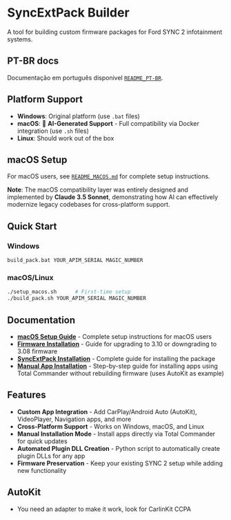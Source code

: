 # SyncExtPack Builder

A tool for building custom firmware packages for Ford SYNC 2 infotainment systems.

## PT-BR docs

Documentação em português disponivel [`README_PT-BR`](README_PT-BR.md).

## Platform Support

- **Windows**: Original platform (use `.bat` files)
- **macOS**: 🤖 **AI-Generated Support** - Full compatibility via Docker integration (use `.sh` files)
- **Linux**: Should work out of the box

## macOS Setup

For macOS users, see [`README_MACOS.md`](README_MACOS.md) for complete setup instructions.

**Note**: The macOS compatibility layer was entirely designed and implemented by **Claude 3.5 Sonnet**, demonstrating how AI can effectively modernize legacy codebases for cross-platform support.

## Quick Start

### Windows
```batch
build_pack.bat YOUR_APIM_SERIAL MAGIC_NUMBER
```

### macOS/Linux
```bash
./setup_macos.sh      # First-time setup
./build_pack.sh YOUR_APIM_SERIAL MAGIC_NUMBER
```

## Documentation

- **[macOS Setup Guide](README_MACOS.md)** - Complete setup instructions for macOS users
- **[Firmware Installation](FIRMWARE_INSTALLATION.md)** - Guide for upgrading to 3.10 or downgrading to 3.08 firmware
- **[SyncExtPack Installation](SYNCEXTPACK_INSTALLATION.md)** - Complete guide for installing the package
- **[Manual App Installation](MANUAL_APP_INSTALLATION.md)** - Step-by-step guide for installing apps using Total Commander without rebuilding firmware (uses AutoKit as example)

## Features

- **Custom App Integration** - Add CarPlay/Android Auto (AutoKit), VideoPlayer, Navigation apps, and more
- **Cross-Platform Support** - Works on Windows, macOS, and Linux
- **Manual Installation Mode** - Install apps directly via Total Commander for quick updates
- **Automated Plugin DLL Creation** - Python script to automatically create plugin DLLs for any app
- **Firmware Preservation** - Keep your existing SYNC 2 setup while adding new functionality

## AutoKit

- You need an adapter to make it work, look for CarlinKit CCPA
